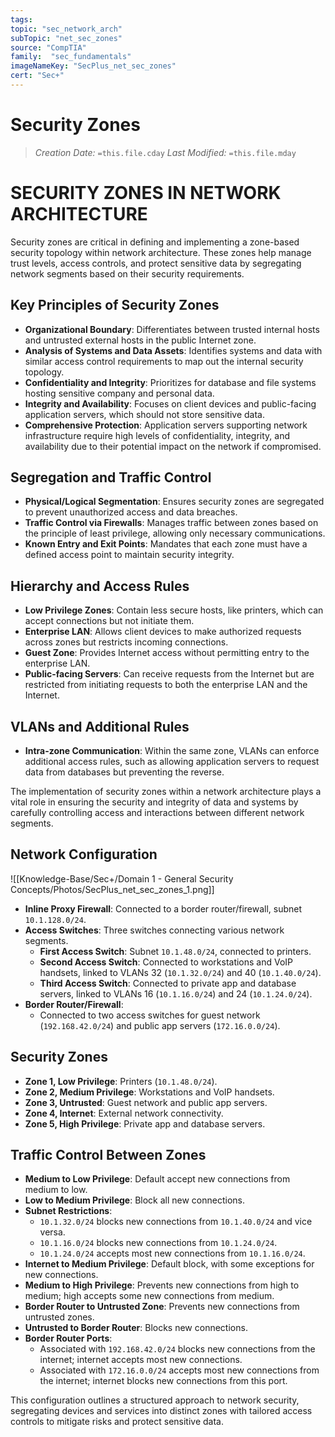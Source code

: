 ```yaml
---
tags:
topic: "sec_network_arch"
subTopic: "net_sec_zones"
source: "CompTIA"
family:  "sec_fundamentals"
imageNameKey: "SecPlus_net_sec_zones" 
cert: "Sec+"
---
```

# Security Zones
> *Creation Date:* `=this.file.cday`
> *Last Modified:* `=this.file.mday`

# SECURITY ZONES IN NETWORK ARCHITECTURE

Security zones are critical in defining and implementing a zone-based security topology within network architecture. These zones help manage trust levels, access controls, and protect sensitive data by segregating network segments based on their security requirements.

## Key Principles of Security Zones
- **Organizational Boundary**: Differentiates between trusted internal hosts and untrusted external hosts in the public Internet zone.
- **Analysis of Systems and Data Assets**: Identifies systems and data with similar access control requirements to map out the internal security topology.
- **Confidentiality and Integrity**: Prioritizes for database and file systems hosting sensitive company and personal data.
- **Integrity and Availability**: Focuses on client devices and public-facing application servers, which should not store sensitive data.
- **Comprehensive Protection**: Application servers supporting network infrastructure require high levels of confidentiality, integrity, and availability due to their potential impact on the network if compromised.

## Segregation and Traffic Control
- **Physical/Logical Segmentation**: Ensures security zones are segregated to prevent unauthorized access and data breaches.
- **Traffic Control via Firewalls**: Manages traffic between zones based on the principle of least privilege, allowing only necessary communications.
- **Known Entry and Exit Points**: Mandates that each zone must have a defined access point to maintain security integrity.

## Hierarchy and Access Rules
- **Low Privilege Zones**: Contain less secure hosts, like printers, which can accept connections but not initiate them.
- **Enterprise LAN**: Allows client devices to make authorized requests across zones but restricts incoming connections.
- **Guest Zone**: Provides Internet access without permitting entry to the enterprise LAN.
- **Public-facing Servers**: Can receive requests from the Internet but are restricted from initiating requests to both the enterprise LAN and the Internet.

## VLANs and Additional Rules
- **Intra-zone Communication**: Within the same zone, VLANs can enforce additional access rules, such as allowing application servers to request data from databases but preventing the reverse.

The implementation of security zones within a network architecture plays a vital role in ensuring the security and integrity of data and systems by carefully controlling access and interactions between different network segments.

## Network Configuration

![[Knowledge-Base/Sec+/Domain 1 - General Security Concepts/Photos/SecPlus_net_sec_zones_1.png]]
- **Inline Proxy Firewall**: Connected to a border router/firewall, subnet `10.1.128.0/24`.
- **Access Switches**: Three switches connecting various network segments.
  - **First Access Switch**: Subnet `10.1.48.0/24`, connected to printers.
  - **Second Access Switch**: Connected to workstations and VoIP handsets, linked to VLANs 32 (`10.1.32.0/24`) and 40 (`10.1.40.0/24`).
  - **Third Access Switch**: Connected to private app and database servers, linked to VLANs 16 (`10.1.16.0/24`) and 24 (`10.1.24.0/24`).
- **Border Router/Firewall**: 
  - Connected to two access switches for guest network (`192.168.42.0/24`) and public app servers (`172.16.0.0/24`).

## Security Zones
- **Zone 1, Low Privilege**: Printers (`10.1.48.0/24`).
- **Zone 2, Medium Privilege**: Workstations and VoIP handsets.
- **Zone 3, Untrusted**: Guest network and public app servers.
- **Zone 4, Internet**: External network connectivity.
- **Zone 5, High Privilege**: Private app and database servers.

## Traffic Control Between Zones
- **Medium to Low Privilege**: Default accept new connections from medium to low.
- **Low to Medium Privilege**: Block all new connections.
- **Subnet Restrictions**:
  - `10.1.32.0/24` blocks new connections from `10.1.40.0/24` and vice versa.
  - `10.1.16.0/24` blocks new connections from `10.1.24.0/24`.
  - `10.1.24.0/24` accepts most new connections from `10.1.16.0/24`.
- **Internet to Medium Privilege**: Default block, with some exceptions for new connections.
- **Medium to High Privilege**: Prevents new connections from high to medium; high accepts some new connections from medium.
- **Border Router to Untrusted Zone**: Prevents new connections from untrusted zones.
- **Untrusted to Border Router**: Blocks new connections.
- **Border Router Ports**:
  - Associated with `192.168.42.0/24` blocks new connections from the internet; internet accepts most new connections.
  - Associated with `172.16.0.0/24` accepts most new connections from the internet; internet blocks new connections from this port.

This configuration outlines a structured approach to network security, segregating devices and services into distinct zones with tailored access controls to mitigate risks and protect sensitive data.
